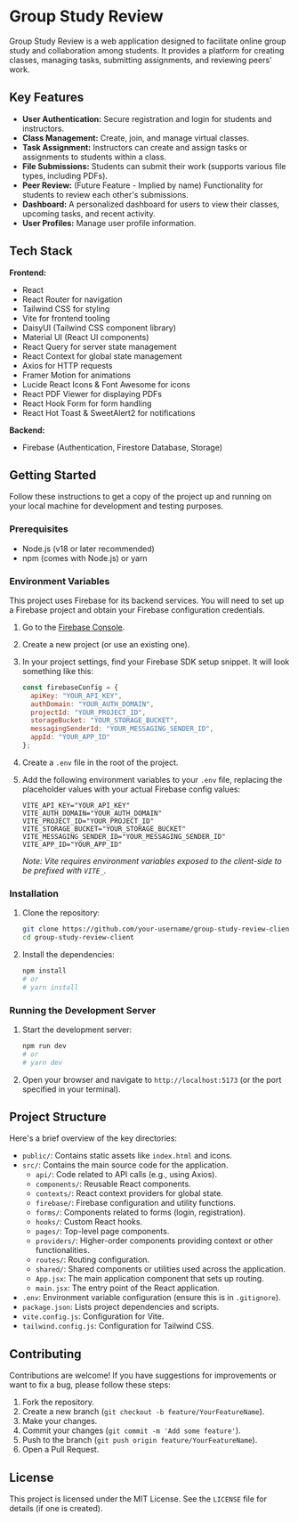 # Group Study Review

Group Study Review is a web application designed to facilitate online group study and collaboration among students. It provides a platform for creating classes, managing tasks, submitting assignments, and reviewing peers' work.

## Key Features

*   **User Authentication:** Secure registration and login for students and instructors.
*   **Class Management:** Create, join, and manage virtual classes.
*   **Task Assignment:** Instructors can create and assign tasks or assignments to students within a class.
*   **File Submissions:** Students can submit their work (supports various file types, including PDFs).
*   **Peer Review:** (Future Feature - Implied by name) Functionality for students to review each other's submissions.
*   **Dashboard:** A personalized dashboard for users to view their classes, upcoming tasks, and recent activity.
*   **User Profiles:** Manage user profile information.

## Tech Stack

**Frontend:**

*   React
*   React Router for navigation
*   Tailwind CSS for styling
*   Vite for frontend tooling
*   DaisyUI (Tailwind CSS component library)
*   Material UI (React UI components)
*   React Query for server state management
*   React Context for global state management
*   Axios for HTTP requests
*   Framer Motion for animations
*   Lucide React Icons & Font Awesome for icons
*   React PDF Viewer for displaying PDFs
*   React Hook Form for form handling
*   React Hot Toast & SweetAlert2 for notifications

**Backend:**

*   Firebase (Authentication, Firestore Database, Storage)

## Getting Started

Follow these instructions to get a copy of the project up and running on your local machine for development and testing purposes.

### Prerequisites

*   Node.js (v18 or later recommended)
*   npm (comes with Node.js) or yarn

### Environment Variables

This project uses Firebase for its backend services. You will need to set up a Firebase project and obtain your Firebase configuration credentials.

1.  Go to the [Firebase Console](https://console.firebase.google.com/).
2.  Create a new project (or use an existing one).
3.  In your project settings, find your Firebase SDK setup snippet. It will look something like this:

    ```javascript
    const firebaseConfig = {
      apiKey: "YOUR_API_KEY",
      authDomain: "YOUR_AUTH_DOMAIN",
      projectId: "YOUR_PROJECT_ID",
      storageBucket: "YOUR_STORAGE_BUCKET",
      messagingSenderId: "YOUR_MESSAGING_SENDER_ID",
      appId: "YOUR_APP_ID"
    };
    ```

4.  Create a `.env` file in the root of the project.
5.  Add the following environment variables to your `.env` file, replacing the placeholder values with your actual Firebase config values:

    ```env
    VITE_API_KEY="YOUR_API_KEY"
    VITE_AUTH_DOMAIN="YOUR_AUTH_DOMAIN"
    VITE_PROJECT_ID="YOUR_PROJECT_ID"
    VITE_STORAGE_BUCKET="YOUR_STORAGE_BUCKET"
    VITE_MESSAGING_SENDER_ID="YOUR_MESSAGING_SENDER_ID"
    VITE_APP_ID="YOUR_APP_ID"
    ```
    *Note: Vite requires environment variables exposed to the client-side to be prefixed with `VITE_`.*

### Installation

1.  Clone the repository:
    ```bash
    git clone https://github.com/your-username/group-study-review-client.git
    cd group-study-review-client
    ```
2.  Install the dependencies:
    ```bash
    npm install
    # or
    # yarn install
    ```

### Running the Development Server

1.  Start the development server:
    ```bash
    npm run dev
    # or
    # yarn dev
    ```
2.  Open your browser and navigate to `http://localhost:5173` (or the port specified in your terminal).

## Project Structure

Here's a brief overview of the key directories:

*   `public/`: Contains static assets like `index.html` and icons.
*   `src/`: Contains the main source code for the application.
    *   `api/`: Code related to API calls (e.g., using Axios).
    *   `components/`: Reusable React components.
    *   `contexts/`: React context providers for global state.
    *   `firebase/`: Firebase configuration and utility functions.
    *   `forms/`: Components related to forms (login, registration).
    *   `hooks/`: Custom React hooks.
    *   `pages/`: Top-level page components.
    *   `providers/`: Higher-order components providing context or other functionalities.
    *   `routes/`: Routing configuration.
    *   `shared/`: Shared components or utilities used across the application.
    *   `App.jsx`: The main application component that sets up routing.
    *   `main.jsx`: The entry point of the React application.
*   `.env`: Environment variable configuration (ensure this is in `.gitignore`).
*   `package.json`: Lists project dependencies and scripts.
*   `vite.config.js`: Configuration for Vite.
*   `tailwind.config.js`: Configuration for Tailwind CSS.

## Contributing

Contributions are welcome! If you have suggestions for improvements or want to fix a bug, please follow these steps:

1.  Fork the repository.
2.  Create a new branch (`git checkout -b feature/YourFeatureName`).
3.  Make your changes.
4.  Commit your changes (`git commit -m 'Add some feature'`).
5.  Push to the branch (`git push origin feature/YourFeatureName`).
6.  Open a Pull Request.

## License

This project is licensed under the MIT License. See the `LICENSE` file for details (if one is created).
```
